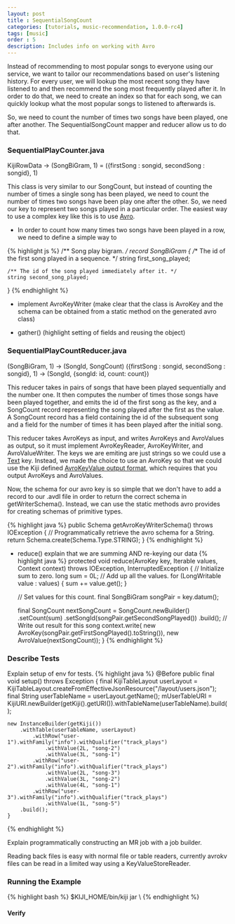 ```yaml
---
layout: post
title : SequentialSongCount
categories: [tutorials, music-recommendation, 1.0.0-rc4]
tags: [music]
order : 5
description: Includes info on working with Avro
---
```



Instead of recommending to most popular songs to everyone using our service, we want to tailor our
recommendations based on user's listening history. For every user, we will lookup the most recent
song they have listened to and then recommend the song most frequently played after it. In order
to do that, we need to create an index so that for each song, we can quickly lookup what the
most popular songs to listened to afterwards is.

So, we need to count the number of times two songs have been played, one after another. The 
SequentialSongCount mapper and reducer allow us to do that.

### SequentialPlayCounter.java
KijiRowData -> (SongBiGram, 1) = ({firstSong : songid, secondSong : songid}, 1)

This class is very similar to our SongCount, but instead of counting the number of times a single
song has been played, we need to count the number of times two songs have been play one after the
other. So, we need our key to represent two songs played in a particular order. The easiest way
to use a complex key like this is to use [Avro](linktosomething).

* In order to count how many times two songs have been played in a row, we need to define a simple
way to 

{% highlight js %}
  /** Song play bigram. */
  record SongBiGram {
    /** The id of the first song played in a sequence. */
    string first_song_played;

    /** The id of the song played immediately after it. */
    string second_song_played;
  }
{% endhighlight %}

* implement AvroKeyWriter (make clear that the class is AvroKey and the schema can be obtained from
a static method on the generated avro class)

* gather() (highlight setting of fields and reusing the object)


### SequentialPlayCountReducer.java
(SongBiGram, 1) -> (SongId, SongCount)
({firstSong : songid, secondSong : songid}, 1) -> (SongId, {songId: id, count: count})

This reducer takes in pairs of songs that have been played sequentially and the number one.
It then computes the number of times those songs have been played together, and emits the id of
the first song as the key, and a SongCount record representing the song played after the first as
the value. A SongCount record has a field containing the id of the subsequent song and a field
for the number of times it has been played after the initial song.

This reducer takes AvroKeys as input, and writes AvroKeys and AvroValues as output, so it must
implement AvroKeyReader, AvroKeyWriter, and AvroValueWriter. The keys we are emiting are just strings
so we could use a [Text](link-to-text-key-docs) key. Instead, we made the choice to use an AvroKey
so that we could use the Kiji defined [AvroKeyValue output format](link-to-userguide-section), which
requires that you output AvroKeys and AvroValues.

Now, the schema for our avro key is so simple that we don't have to add a record to our .avdl file
in order to return the correct schema in getWriterSchema(). Instead, we can use the static methods
avro provides for creating schemas of primitive types.

{% highlight java %}
  public Schema getAvroKeyWriterSchema() throws IOException {
    // Programmatically retrieve the avro schema for a String.
    return Schema.create(Schema.Type.STRING);
  }
{% endhighlight %}

* reduce() explain that we are summing AND re-keying our data
{% highlight java %}
  protected void reduce(AvroKey<SongBiGram> key, Iterable<LongWritable> values, Context context)
      throws IOException, InterruptedException {
    // Initialize sum to zero.
    long sum = 0L;
    // Add up all the values.
    for (LongWritable value : values) {
      sum += value.get();
    }

    // Set values for this count.
    final SongBiGram songPair = key.datum();

    final SongCount nextSongCount = SongCount.newBuilder()
         .setCount(sum)
         .setSongId(songPair.getSecondSongPlayed())
         .build();
    // Write out result for this song
    context.write(
        new AvroKey<CharSequence>(songPair.getFirstSongPlayed().toString()),
        new AvroValue<SongCount>(nextSongCount));
  }
{% endhighlight %}


### Describe Tests

Explain setup of env for tests.
{% highlight java %}
  @Before
  public final void setup() throws Exception {
    final KijiTableLayout userLayout =
        KijiTableLayout.createFromEffectiveJsonResource("/layout/users.json");
    final String userTableName = userLayout.getName();
    mUserTableURI = KijiURI.newBuilder(getKiji().getURI()).withTableName(userTableName).build();


    new InstanceBuilder(getKiji())
        .withTable(userTableName, userLayout)
            .withRow("user-1").withFamily("info").withQualifier("track_plays")
                .withValue(2L, "song-2")
                .withValue(3L, "song-1")
            .withRow("user-2").withFamily("info").withQualifier("track_plays")
                .withValue(2L, "song-3")
                .withValue(3L, "song-2")
                .withValue(4L, "song-1")
            .withRow("user-3").withFamily("info").withQualifier("track_plays")
                .withValue(1L, "song-5")
        .build();
    }
{% endhighlight %}

Explain programmatically constructing an MR job with a job builder.

Reading back files is easy with normal file or table readers, currently avrokv files can be read
in a limited way using a KeyValueStoreReader.

### Running the Example

<div class="userinput">
{% highlight bash %}
$KIJI_HOME/bin/kiji jar \
{% endhighlight %}
</div>

#### Verify


